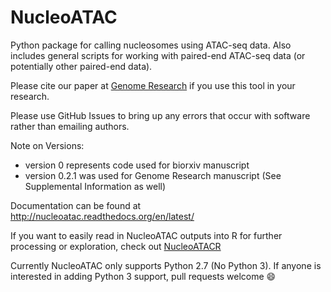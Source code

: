 # NucleoATAC
Python package for calling nucleosomes using ATAC-seq data.
Also includes general scripts for working with paired-end ATAC-seq data (or potentially other paired-end data).

Please cite our paper at [Genome Research](http://genome.cshlp.org/content/25/11/1757) if you use this tool in your research.

Please use GitHub Issues to bring up any errors that occur with software rather than emailing authors.

Note on Versions:  

* version 0 represents code used for biorxiv manuscript
* version 0.2.1 was used for Genome Research manuscript (See Supplemental Information as well)

Documentation  can be found at http://nucleoatac.readthedocs.org/en/latest/

If you want to easily read in NucleoATAC outputs into R for further processing or exploration, check out [NucleoATACR](https://github.com/GreenleafLab/NucleoATACR/)

Currently NucleoATAC only supports Python 2.7 (No Python 3). If anyone is interested in adding Python 3 support, pull requests welcome :smile:
